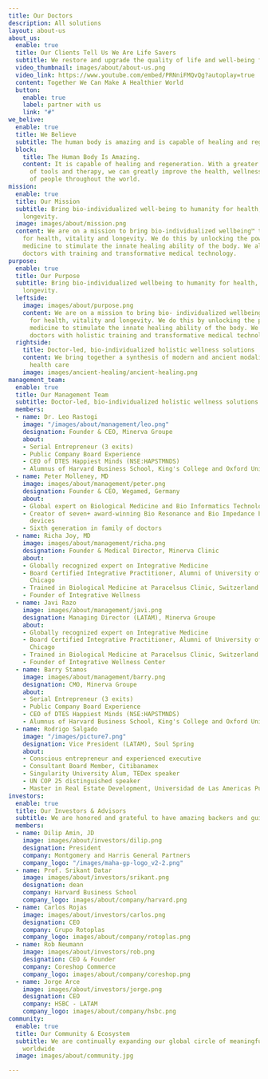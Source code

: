 ```yaml
---
title: Our Doctors
description: All solutions
layout: about-us
about_us:
  enable: true
  title: Our Clients Tell Us We Are Life Savers
  subtitle: We restore and upgrade the quality of life and well-being for our clients.
  video_thumbnail: images/about/about-us.png
  video_link: https://www.youtube.com/embed/PRNniFMQvQg?autoplay=true
  content: Together We Can Make A Healthier World
  button:
    enable: true
    label: partner with us
    link: "#"
we_belive:
  enable: true
  title: We Believe
  subtitle: The human body is amazing and is capable of healing and regeneration.
  block:
    title: The Human Body Is Amazing.
    content: It is capable of healing and regeneration. With a greater understanding
      of tools and therapy, we can greatly improve the health, wellness, and life
      of people throughout the world.
mission:
  enable: true
  title: Our Mission
  subtitle: Bring bio-individualized well-being to humanity for health, vitality and
    longevity.
  image: images/about/mission.png
  content: We are on a mission to bring bio-individualized wellbeing™ to humanity
    for health, vitality and longevity. We do this by unlocking the power of biological
    medicine to stimulate the innate healing ability of the body. We also empower
    doctors with training and transformative medical technology.
purpose:
  enable: true
  title: Our Purpose
  subtitle: Bring bio-individualized wellbeing to humanity for health, vitality and
    longevity.
  leftside:
    image: images/about/purpose.png
    content: We are on a mission to bring bio- individualized wellbeing™ to humanity
      for health, vitality and longevity. We do this by unlocking the power of biological
      medicine to stimulate the innate healing ability of the body. We also empower
      doctors with holistic training and transformative medical technology.
  rightside:
    title: Doctor-led, bio-individualized holistic wellness solutions
    content: We bring together a synthesis of modern and ancient modalities for holistic
      health care
    image: images/ancient-healing/ancient-healing.png
management_team:
  enable: true
  title: Our Management Team
  subtitle: Doctor-led, bio-individualized holistic wellness solutions
  members:
  - name: Dr. Leo Rastogi
    image: "/images/about/management/leo.png"
    designation: Founder & CEO, Minerva Groupe
    about:
    - Serial Entrepreneur (3 exits)
    - Public Company Board Experience
    - CEO of DTES Happiest Minds (NSE:HAPSTMNDS)
    - Alumnus of Harvard Business School, King's College and Oxford University
  - name: Peter Molleney, MD
    image: images/about/management/peter.png
    designation: Founder & CEO, Wegamed, Germany
    about:
    - Global expert on Biological Medicine and Bio Informatics Technology
    - Creator of seven+ award-winning Bio Resonance and Bio Impedance based medical
      devices
    - Sixth generation in family of doctors
  - name: Richa Joy, MD
    image: images/about/management/richa.png
    designation: Founder & Medical Director, Minerva Clinic
    about:
    - Globally recognized expert on Integrative Medicine
    - Board Certified Integrative Practitioner, Alumni of University of Illinois,
      Chicago
    - Trained in Biological Medicine at Paracelsus Clinic, Switzerland
    - Founder of Integrative Wellness
  - name: Javi Razo
    image: images/about/management/javi.png
    designation: Managing Director (LATAM), Minerva Groupe
    about:
    - Globally recognized expert on Integrative Medicine
    - Board Certified Integrative Practitioner, Alumni of University of Illinois,
      Chicago
    - Trained in Biological Medicine at Paracelsus Clinic, Switzerland
    - Founder of Integrative Wellness Center
  - name: Barry Stamos
    image: images/about/management/barry.png
    designation: CMO, Minerva Groupe
    about:
    - Serial Entrepreneur (3 exits)
    - Public Company Board Experience
    - CEO of DTES Happiest Minds (NSE:HAPSTMNDS)
    - Alumnus of Harvard Business School, King's College and Oxford University
  - name: Rodrigo Salgado
    image: "/images/picture7.png"
    designation: Vice President (LATAM), Soul Spring
    about:
    - Conscious entrepreneur and experienced executive
    - Consultant Board Member, Citibanamex
    - Singularity University Alum, TEDex speaker
    - UN COP 25 distinguished speaker
    - Master in Real Estate Development, Universidad de Las Americas Puebla
investors:
  enable: true
  title: Our Investors & Advisors
  subtitle: We are honored and grateful to have amazing backers and guides
  members:
  - name: Dilip Amin, JD
    image: images/about/investors/dilip.png
    designation: President
    company: Montgomery and Harris General Partners
    company_logo: "/images/maha-gp-logo_v2-2.png"
  - name: Prof. Srikant Datar
    image: images/about/investors/srikant.png
    designation: dean
    company: Harvard Business School
    company_logo: images/about/company/harvard.png
  - name: Carlos Rojas
    image: images/about/investors/carlos.png
    designation: CEO
    company: Grupo Rotoplas
    company_logo: images/about/company/rotoplas.png
  - name: Rob Neumann
    image: images/about/investors/rob.png
    designation: CEO & Founder
    company: Coreshop Commerce
    company_logo: images/about/company/coreshop.png
  - name: Jorge Arce
    image: images/about/investors/jorge.png
    designation: CEO
    company: HSBC - LATAM
    company_logo: images/about/company/hsbc.png
community:
  enable: true
  title: Our Community & Ecosystem
  subtitle: We are continually expanding our global circle of meaningful relationships
    worldwide
  image: images/about/community.jpg

---
```

